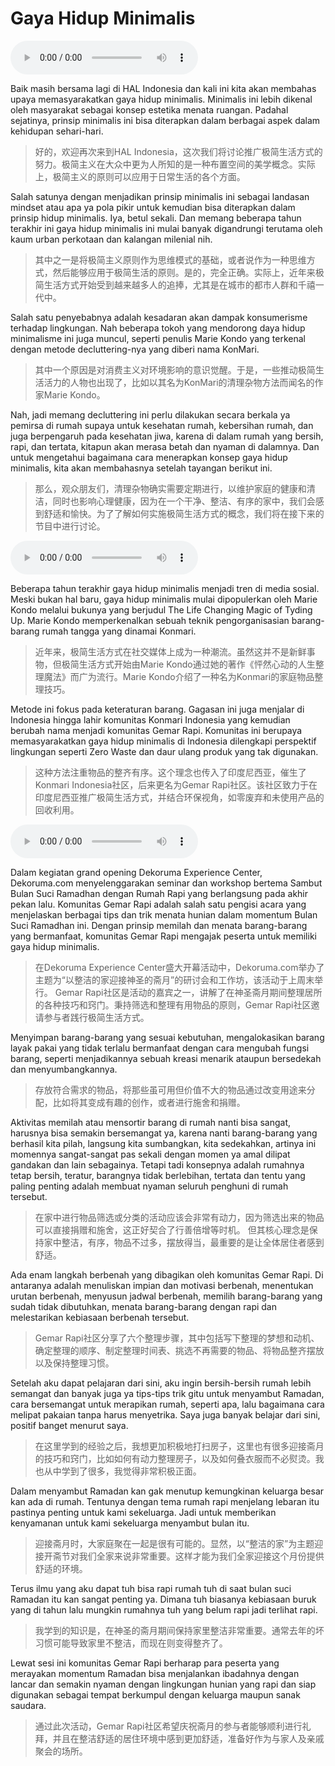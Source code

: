 # Gaya Hidup Minimalis

![U4T3 - Gaya Hidup Minimalis - 1](audio/U4T3%20-%20Gaya%20Hidup%20Minimalis%20-%201.m4a)

Baik masih bersama lagi di HAL Indonesia dan kali ini kita akan membahas upaya memasyarakatkan gaya hidup minimalis. Minimalis ini lebih dikenal oleh masyarakat sebagai konsep estetika menata ruangan. Padahal sejatinya, prinsip minimalis ini bisa diterapkan dalam berbagai aspek dalam kehidupan sehari-hari.

> 好的，欢迎再次来到HAL Indonesia，这次我们将讨论推广极简生活方式的努力。极简主义在大众中更为人所知的是一种布置空间的美学概念。实际上，极简主义的原则可以应用于日常生活的各个方面。

Salah satunya dengan menjadikan prinsip minimalis ini sebagai landasan mindset atau apa ya pola pikir untuk kemudian bisa diterapkan dalam prinsip hidup minimalis. Iya, betul sekali. Dan memang beberapa tahun terakhir ini gaya hidup minimalis ini mulai banyak digandrungi terutama oleh kaum urban perkotaan dan kalangan milenial nih.

> 其中之一是将极简主义原则作为思维模式的基础，或者说作为一种思维方式，然后能够应用于极简生活的原则。是的，完全正确。实际上，近年来极简生活方式开始受到越来越多人的追捧，尤其是在城市的都市人群和千禧一代中。

Salah satu penyebabnya adalah kesadaran akan dampak konsumerisme terhadap lingkungan. Nah beberapa tokoh yang mendorong daya hidup minimalisme ini juga muncul, seperti penulis Marie Kondo yang terkenal dengan metode decluttering-nya yang diberi nama KonMari.

> 其中一个原因是对消费主义对环境影响的意识觉醒。于是，一些推动极简生活活力的人物也出现了，比如以其名为KonMari的清理杂物方法而闻名的作家Marie Kondo。

Nah, jadi memang decluttering ini perlu dilakukan secara berkala ya pemirsa di rumah supaya untuk kesehatan rumah, kebersihan rumah, dan juga berpengaruh pada kesehatan jiwa, karena di dalam rumah yang bersih, rapi, dan tertata, kitapun akan merasa betah dan nyaman di dalamnya. Dan untuk mengetahui bagaimana cara menerapkan konsep gaya hidup minimalis, kita akan membahasnya setelah tayangan berikut ini.

> 那么，观众朋友们，清理杂物确实需要定期进行，以维护家庭的健康和清洁，同时也影响心理健康，因为在一个干净、整洁、有序的家中，我们会感到舒适和愉快。为了了解如何实施极简生活方式的概念，我们将在接下来的节目中进行讨论。

![U4T3 - Gaya Hidup Minimalis - 2](audio/U4T3%20-%20Gaya%20Hidup%20Minimalis%20-%202.m4a)

Beberapa tahun terakhir gaya hidup minimalis menjadi tren di media sosial. Meski bukan hal baru, gaya hidup minimalis mulai dipopulerkan oleh Marie Kondo melalui bukunya yang berjudul The Life Changing Magic of Tyding Up. Marie Kondo memperkenalkan sebuah teknik pengorganisasian barang-barang rumah tangga yang dinamai Konmari.

> 近年来，极简生活方式在社交媒体上成为一种潮流。虽然这并不是新鲜事物，但极简生活方式开始由Marie Kondo通过她的著作《怦然心动的人生整理魔法》而广为流行。Marie Kondo介绍了一种名为Konmari的家庭物品整理技巧。

Metode ini fokus pada keteraturan barang. Gagasan ini juga menjalar di Indonesia hingga lahir komunitas Konmari Indonesia yang kemudian berubah nama menjadi komunitas Gemar Rapi. Komunitas ini berupaya memasyarakatkan gaya hidup minimalis di Indonesia dilengkapi perspektif lingkungan seperti Zero Waste dan daur ulang produk yang tak digunakan.

> 这种方法注重物品的整齐有序。这个理念也传入了印度尼西亚，催生了Konmari Indonesia社区，后来更名为Gemar Rapi社区。该社区致力于在印度尼西亚推广极简生活方式，并结合环保视角，如零废弃和未使用产品的回收利用。

![U4T3 - Gaya Hidup Minimalis - 3](audio/U4T3%20-%20Gaya%20Hidup%20Minimalis%20-%203.m4a)

Dalam kegiatan grand opening Dekoruma Experience Center, Dekoruma.com menyelenggarakan seminar dan workshop bertema Sambut Bulan Suci Ramadhan dengan Rumah Rapi yang berlangsung pada akhir pekan lalu.
Komunitas Gemar Rapi adalah salah satu pengisi acara yang menjelaskan berbagai tips dan trik menata hunian dalam momentum Bulan Suci Ramadhan ini. Dengan prinsip memilah dan menata barang-barang yang bermanfaat, komunitas Gemar Rapi mengajak peserta untuk memiliki gaya hidup minimalis.

> 在Dekoruma Experience Center盛大开幕活动中，Dekoruma.com举办了主题为“以整洁的家迎接神圣的斋月”的研讨会和工作坊，该活动于上周末举行。
> Gemar Rapi社区是活动的嘉宾之一，讲解了在神圣斋月期间整理居所的各种技巧和窍门。秉持筛选和整理有用物品的原则，Gemar Rapi社区邀请参与者践行极简生活方式。

Menyimpan barang-barang yang sesuai kebutuhan, mengalokasikan barang layak pakai yang tidak terlalu bermanfaat dengan cara mengubah fungsi barang, seperti menjadikannya sebuah kreasi menarik ataupun bersedekah dan menyumbangkannya.

> 存放符合需求的物品，将那些虽可用但价值不大的物品通过改变用途来分配，比如将其变成有趣的创作，或者进行施舍和捐赠。

Aktivitas memilah atau mensortir barang di rumah nanti bisa sangat, harusnya bisa semakin bersemangat ya, karena nanti barang-barang yang berhasil kita pilah, langsung kita sumbangkan, kita sedekahkan, artinya ini momennya sangat-sangat pas sekali dengan momen ya amal dilipat gandakan dan lain sebagainya.
Tetapi tadi konsepnya adalah rumahnya tetap bersih, teratur, barangnya tidak berlebihan, tertata dan tentu yang paling penting adalah membuat nyaman seluruh penghuni di rumah tersebut.

> 在家中进行物品筛选或分类的活动应该会非常有动力，因为筛选出来的物品可以直接捐赠和施舍，这正好契合了行善倍增等时机。
> 但其核心理念是保持家中整洁，有序，物品不过多，摆放得当，最重要的是让全体居住者感到舒适。

Ada enam langkah berbenah yang dibagikan oleh komunitas Gemar Rapi. Di antaranya adalah menuliskan impian dan motivasi berbenah, menentukan urutan berbenah, menyusun jadwal berbenah, memilih barang-barang yang sudah tidak dibutuhkan, menata barang-barang dengan rapi dan melestarikan kebiasaan berbenah tersebut.

> Gemar Rapi社区分享了六个整理步骤，其中包括写下整理的梦想和动机、确定整理的顺序、制定整理时间表、挑选不再需要的物品、将物品整齐摆放以及保持整理习惯。

Setelah aku dapat pelajaran dari sini, aku ingin bersih-bersih rumah lebih semangat dan banyak juga ya tips-tips trik gitu untuk menyambut Ramadan, cara bersemangat untuk merapikan rumah, seperti apa, lalu bagaimana cara melipat pakaian tanpa harus menyetrika. Saya juga banyak belajar dari sini, positif banget menurut saya.

> 在这里学到的经验之后，我想更加积极地打扫房子，这里也有很多迎接斋月的技巧和窍门，比如如何有动力整理房子，以及如何叠衣服而不必熨烫。我也从中学到了很多，我觉得非常积极正面。

Dalam menyambut Ramadan kan gak menutup kemungkinan keluarga besar kan ada di rumah. Tentunya dengan tema rumah rapi menjelang lebaran itu pastinya penting untuk kami sekeluarga. Jadi untuk memberikan kenyamanan untuk kami sekeluarga menyambut bulan itu.

> 迎接斋月时，大家庭聚在一起是很有可能的。显然，以“整洁的家”为主题迎接开斋节对我们全家来说非常重要。这样才能为我们全家迎接这个月份提供舒适的环境。

Terus ilmu yang aku dapat tuh bisa rapi rumah tuh di saat bulan suci Ramadan itu kan sangat penting ya. Dimana tuh biasanya kebiasaan buruk yang di tahun lalu mungkin rumahnya tuh yang belum rapi jadi terlihat rapi.

> 我学到的知识是，在神圣的斋月期间保持家里整洁非常重要。通常去年的坏习惯可能导致家里不整洁，而现在则变得整齐了。

Lewat sesi ini komunitas Gemar Rapi berharap para peserta yang merayakan momentum Ramadan bisa menjalankan ibadahnya dengan lancar dan semakin nyaman dengan lingkungan hunian yang rapi dan siap digunakan sebagai tempat berkumpul dengan keluarga maupun sanak saudara.

> 通过此次活动，Gemar Rapi社区希望庆祝斋月的参与者能够顺利进行礼拜，并且在整洁舒适的居住环境中感到更加舒适，准备好作为与家人及亲戚聚会的场所。

